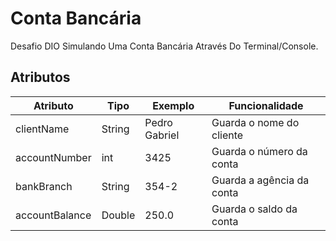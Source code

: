 # Conta Bancária
Desafio DIO Simulando Uma Conta Bancária Através Do Terminal/Console.

## Atributos
| Atributo | Tipo | Exemplo | Funcionalidade |
|------------|-----------------------------------|------------------------------|------------------------------|
| clientName | String | Pedro Gabriel | Guarda o nome do cliente |
| accountNumber | int | 3425 | Guarda o número da conta |
| bankBranch | String | 354-2|Guarda a agência da conta |
| accountBalance | Double | 250.0 | Guarda o saldo da conta |
